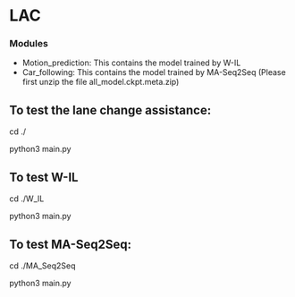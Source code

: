 # LAC

### Modules

- Motion_prediction: This contains the model trained by W-IL
- Car_following: This contains the model trained by MA-Seq2Seq (Please first unzip the file all_model.ckpt.meta.zip)

## To test the lane change assistance:
cd ./ 

python3 main.py

## To test W-IL
cd ./W_IL 

python3 main.py

## To test MA-Seq2Seq:
cd ./MA_Seq2Seq 

python3 main.py



